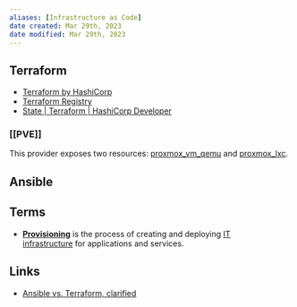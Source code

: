 ```yaml
---
aliases: [Infrastructure as Code]
date created: Mar 29th, 2023
date modified: Mar 29th, 2023
---
```


## Terraform
- [Terraform by HashiCorp](https://www.terraform.io/)
- [Terraform Registry](https://registry.terraform.io/providers/Telmate/proxmox/latest/docs)
- [State | Terraform | HashiCorp Developer](https://developer.hashicorp.com/terraform/language/state)

### [[PVE]]
This provider exposes two resources: [proxmox_vm_qemu](https://registry.terraform.io/providers/Telmate/proxmox/latest/docs/resources/vm_qemu) and [proxmox_lxc](https://registry.terraform.io/providers/Telmate/proxmox/latest/docs/resources/lxc).

## Ansible

## Terms
- [**Provisioning**](https://www.redhat.com/en/topics/automation/what-is-provisioning) is the process of creating and deploying [IT infrastructure](https://www.redhat.com/en/topics/cloud-computing/what-is-it-infrastructure) for applications and services.

## Links
- [Ansible vs. Terraform, clarified](https://www.redhat.com/en/topics/automation/ansible-vs-terraform)
